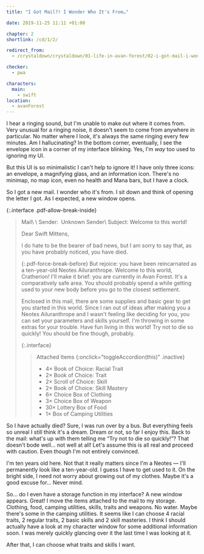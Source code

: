 ```yaml
---
title: "I Got Mail?! I Wonder Who It's From…"

date: 2019-11-25 11:11 +01:00

chapter: 2
shortlink: /cd/1/2/

redirect_from:
  - /crystaldown/crystaldown/01-life-in-avan-forest/02-i-got-mail-i-wonder-who-its-from/

checker:
  - pwa

characters:
  main:
    - swift
location:
  - avanForest
---
```

I hear a ringing sound, but I'm unable to make out where it comes from.
Very unusual for a ringing noise, it doesn't seem to come from anywhere in particular.
No matter where I look, it's always the same ringing every few minutes.
Am I hallucinating?
In the bottom corner, eventually, I see the envelope icon in a corner of my interface blinking.
Yes, I'm *way* too used to ignoring my UI.

But this UI is so minimalistic I can't help to ignore it!
I have only three icons: an envelope, a magnifying glass, and an information icon.
There's no minimap, no map icon, even no health and Mana bars, but I have a clock.

So I got a new mail.
I wonder who it's from.
I sit down and think of opening the letter I got.
As I expected, a new window opens.

{:.interface .pdf-allow-break-inside}
> Mail\\
> \\
> Sender: &nbsp;Unknown Sender\\
> Subject: Welcome to this world!
>
> Dear Swift Mittens,
>
> I do hate to be the bearer of bad news, but I am sorry to say that, as you have probably noticed, you have died.
>
> {:.pdf-force-break-before}
> But rejoice: you have been reincarnated as a ten-year-old Neotes Ailuranthrope.
> Welcome to this world, Cratherion!
> I'll make it brief: you are currently in Avan Forest.
> It's a comparatively safe area.
> You should probably spend a while getting used to your new body before you go to the closest settlement.
>
> Enclosed in this mail, there are some supplies and basic gear to get you started in this world.
> Since I ran out of ideas after making you a Neotes Ailuranthrope and I wasn't feeling like deciding for you, you can set your parameters and skills yourself.
> I'm throwing in some extras for your trouble.
> Have fun living in this world!
> Try not to die so quickly!
> You should be fine though, probably.
>
> {:.interface}
> > Attached Items
> > {:onclick="toggleAccordion(this)" .inactive}
> >
> > - <span class="count w-2">4×</span> Book of Choice: Racial Trait
> > - <span class="count w-2">2×</span> Book of Choice: Trait
> > - <span class="count w-2">2×</span> Scroll of Choice: Skill
> > - <span class="count w-2">2×</span> Book of Choice: Skill Mastery
> > - <span class="count w-2">6×</span> Choice Box of Clothing
> > - <span class="count w-2">3×</span> Choice Box of Weapon
> > - <span class="count w-2">30×</span> Lottery Box of Food
> > - <span class="count w-2">1×</span> Box of Camping Utilities

So I have actually died? Sure, I was run over by a bus.
But everything feels so unreal I still think it's a dream.
Dream or not, so far I enjoy this.
Back to the mail: what's up with them telling me “Try not to die so quickly!”?
That doesn't bode well… not well at all!
Let's assume this is all real and proceed with caution. Even though I'm not entirely convinced.

I'm ten years old here.
Not that it really matters since I'm a Neotes — I'll permanently look like a ten-year-old.
I guess I have to get used to it.
On the bright side, I need not worry about growing out of my clothes.
Maybe it's a good excuse for… Never mind.

So… do I even have a storage function in my interface?
A new window appears. Great!
I move the items attached to the mail to my storage.
Clothing, food, camping utilities, skills, traits and weapons. No water.
Maybe there's some in the camping utilities.
It seems like I can choose 4 racial traits, 2 regular traits, 2 basic skills and 2 skill masteries.
I think I should actually have a look at my character window for some additional information soon.
I was merely quickly glancing over it the last time I was looking at it.

After that, I can choose what traits and skills I want.

